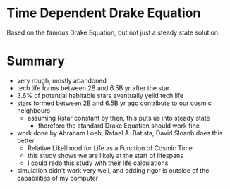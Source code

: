 # Time Dependent Drake Equation
Based on the famous Drake Equation, but not just a steady state solution.
 
# Summary
* very rough, mostly abandoned
* tech life forms between 2B and 6.5B yr after the star
* 3.6% of potential habitable stars eventually yeild tech life
* stars formed between 2B and 6.5B yr ago contribute to our cosmic neighbours
	* assuming Rstar constant by then, this puts us into steady state
		* therefore the standard Drake Equation should work fine
* work done by Abraham Loeb, Rafael A. Batista, David Sloanb does this better
	* Relative Likelihood for Life as a Function of Cosmic Time
	* this study shows we are likely at the start of lifespans
	* I could redo this study with their life calculations
* simulation didn't work very well, and adding rigor is outside of the capabilities of my computer
